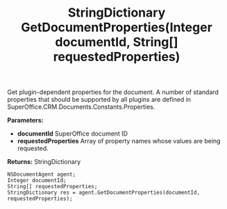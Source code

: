 ﻿---
uid: crmscript_ref_NSDocumentAgent_GetDocumentProperties
title: StringDictionary GetDocumentProperties(Integer documentId, String[] requestedProperties)
intellisense: NSDocumentAgent.GetDocumentProperties
keywords: NSDocumentAgent, GetDocumentProperties
so.topic: reference
---

Get plugin-dependent properties for the document. A number of standard properties that should be supported by all plugins are defined in SuperOffice.CRM.Documents.Constants.Properties.

**Parameters:**
 - **documentId** SuperOffice document ID
 - **requestedProperties** Array of property names whose values are being requested.

**Returns:** StringDictionary

```crmscript
NSDocumentAgent agent;
Integer documentId;
String[] requestedProperties;
StringDictionary res = agent.GetDocumentProperties(documentId, requestedProperties);
```


